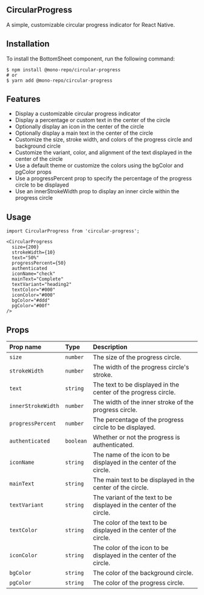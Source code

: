 ## CircularProgress

A simple, customizable circular progress indicator for React Native.

## Installation

To install the BottomSheet component, run the following command:

```
$ npm install @mono-repo/circular-progress
# or
$ yarn add @mono-repo/circular-progress
```

## Features

- Display a customizable circular progress indicator
- Display a percentage or custom text in the center of the circle
- Optionally display an icon in the center of the circle
- Optionally display a main text in the center of the circle
- Customize the size, stroke width, and colors of the progress circle and background circle
- Customize the variant, color, and alignment of the text displayed in the center of the circle
- Use a default theme or customize the colors using the bgColor and pgColor props
- Use a progressPercent prop to specify the percentage of the progress circle to be displayed
- Use an innerStrokeWidth prop to display an inner circle within the progress circle

## Usage

```
import CircularProgress from 'circular-progress';

<CircularProgress
  size={200}
  strokeWidth={10}
  text="50%"
  progressPercent={50}
  authenticated
  iconName="check"
  mainText="Complete"
  textVariant="heading2"
  textColor="#000"
  iconColor="#000"
  bgColor="#ddd"
  pgColor="#00f"
/>

```

## Props

| Prop name          | Type      | Description                                                          |
| :----------------- | :-------- | :------------------------------------------------------------------- |
| `size`             | `number`  | The size of the progress circle.                                     |
| `strokeWidth`      | `number`  | The width of the progress circle's stroke.                           |
| `text`             | `string`  | The text to be displayed in the center of the progress circle.       |
| `innerStrokeWidth` | `number`  | The width of the inner stroke of the progress circle.                |
| `progressPercent`  | `number`  | The percentage of the progress circle to be displayed.               |
| `authenticated`    | `boolean` | Whether or not the progress is authenticated.                        |
| `iconName`         | `string`  | The name of the icon to be displayed in the center of the circle.    |
| `mainText`         | `string`  | The main text to be displayed in the center of the circle.           |
| `textVariant`      | `string`  | The variant of the text to be displayed in the center of the circle. |
| `textColor`        | `string`  | The color of the text to be displayed in the center of the circle.   |
| `iconColor`        | `string`  | The color of the icon to be displayed in the center of the circle.   |
| `bgColor`          | `string`  | The color of the background circle.                                  |
| `pgColor`          | `string`  | The color of the progress circle.                                    |
